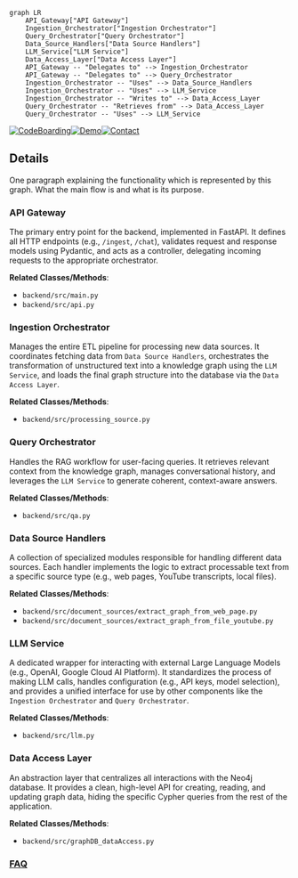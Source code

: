 ```mermaid
graph LR
    API_Gateway["API Gateway"]
    Ingestion_Orchestrator["Ingestion Orchestrator"]
    Query_Orchestrator["Query Orchestrator"]
    Data_Source_Handlers["Data Source Handlers"]
    LLM_Service["LLM Service"]
    Data_Access_Layer["Data Access Layer"]
    API_Gateway -- "Delegates to" --> Ingestion_Orchestrator
    API_Gateway -- "Delegates to" --> Query_Orchestrator
    Ingestion_Orchestrator -- "Uses" --> Data_Source_Handlers
    Ingestion_Orchestrator -- "Uses" --> LLM_Service
    Ingestion_Orchestrator -- "Writes to" --> Data_Access_Layer
    Query_Orchestrator -- "Retrieves from" --> Data_Access_Layer
    Query_Orchestrator -- "Uses" --> LLM_Service
```

[![CodeBoarding](https://img.shields.io/badge/Generated%20by-CodeBoarding-9cf?style=flat-square)](https://github.com/CodeBoarding/CodeBoarding)[![Demo](https://img.shields.io/badge/Try%20our-Demo-blue?style=flat-square)](https://www.codeboarding.org/demo)[![Contact](https://img.shields.io/badge/Contact%20us%20-%20contact@codeboarding.org-lightgrey?style=flat-square)](mailto:contact@codeboarding.org)

## Details

One paragraph explaining the functionality which is represented by this graph. What the main flow is and what is its purpose.

### API Gateway
The primary entry point for the backend, implemented in FastAPI. It defines all HTTP endpoints (e.g., `/ingest`, `/chat`), validates request and response models using Pydantic, and acts as a controller, delegating incoming requests to the appropriate orchestrator.


**Related Classes/Methods**:

- `backend/src/main.py`
- `backend/src/api.py`


### Ingestion Orchestrator
Manages the entire ETL pipeline for processing new data sources. It coordinates fetching data from `Data Source Handlers`, orchestrates the transformation of unstructured text into a knowledge graph using the `LLM Service`, and loads the final graph structure into the database via the `Data Access Layer`.


**Related Classes/Methods**:

- `backend/src/processing_source.py`


### Query Orchestrator
Handles the RAG workflow for user-facing queries. It retrieves relevant context from the knowledge graph, manages conversational history, and leverages the `LLM Service` to generate coherent, context-aware answers.


**Related Classes/Methods**:

- `backend/src/qa.py`


### Data Source Handlers
A collection of specialized modules responsible for handling different data sources. Each handler implements the logic to extract processable text from a specific source type (e.g., web pages, YouTube transcripts, local files).


**Related Classes/Methods**:

- `backend/src/document_sources/extract_graph_from_web_page.py`
- `backend/src/document_sources/extract_graph_from_file_youtube.py`


### LLM Service
A dedicated wrapper for interacting with external Large Language Models (e.g., OpenAI, Google Cloud AI Platform). It standardizes the process of making LLM calls, handles configuration (e.g., API keys, model selection), and provides a unified interface for use by other components like the `Ingestion Orchestrator` and `Query Orchestrator`.


**Related Classes/Methods**:

- `backend/src/llm.py`


### Data Access Layer
An abstraction layer that centralizes all interactions with the Neo4j database. It provides a clean, high-level API for creating, reading, and updating graph data, hiding the specific Cypher queries from the rest of the application.


**Related Classes/Methods**:

- `backend/src/graphDB_dataAccess.py`




### [FAQ](https://github.com/CodeBoarding/GeneratedOnBoardings/tree/main?tab=readme-ov-file#faq)